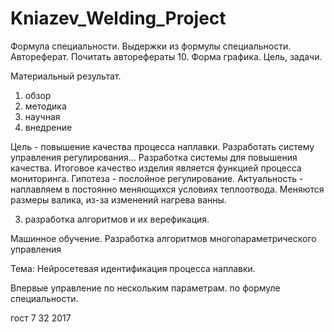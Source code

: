 # Kniazev_Welding_Project

Формула специальности.
Выдержки из формулы специальности.
Автореферат.
Почитать авторефераты 10.
Форма графика.
Цель, задачи.

Материальный результат.

1) обзор
2) методика
3) научная
4) внедрение

Цель - повышение качества процесса наплавки.
Разработать систему управления регулирования...
Разработка системы для повышения качества.
Итоговое качество изделия является функцией процесса мониторинга.
Гипотеза - послойное регулирование.
Актуальность - наплавляем в постоянно меняющихся условиях теплоотвода.
Меняются размеры валика, из-за изменений нагрева ванны.

3) разработка алгоритмов и их верефикация.


Машинное обучение.
Разработка алгоритмов многопараметрического управления


Тема: Нейросетевая идентификация процесса наплавки.

Впервые управление по нескольким параметрам. по формуле специальности.

гост 7 32 2017
